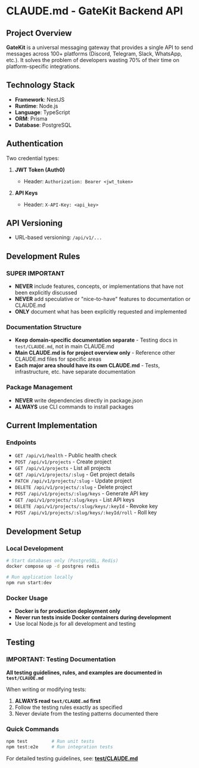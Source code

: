 # CLAUDE.md - GateKit Backend API

## Project Overview

**GateKit** is a universal messaging gateway that provides a single API to send messages across 100+ platforms (Discord, Telegram, Slack, WhatsApp, etc.). It solves the problem of developers wasting 70% of their time on platform-specific integrations.

## Technology Stack

- **Framework**: NestJS
- **Runtime**: Node.js
- **Language**: TypeScript
- **ORM**: Prisma
- **Database**: PostgreSQL

## Authentication

Two credential types:

1. **JWT Token (Auth0)**
   - Header: `Authorization: Bearer <jwt_token>`

2. **API Keys**
   - Header: `X-API-Key: <api_key>`

## API Versioning

- URL-based versioning: `/api/v1/...`

## Development Rules

### SUPER IMPORTANT
- **NEVER** include features, concepts, or implementations that have not been explicitly discussed
- **NEVER** add speculative or "nice-to-have" features to documentation or CLAUDE.md
- **ONLY** document what has been explicitly requested and implemented

### Documentation Structure
- **Keep domain-specific documentation separate** - Testing docs in `test/CLAUDE.md`, not in main CLAUDE.md
- **Main CLAUDE.md is for project overview only** - Reference other CLAUDE.md files for specific areas
- **Each major area should have its own CLAUDE.md** - Tests, infrastructure, etc. have separate documentation

### Package Management
- **NEVER** write dependencies directly in package.json
- **ALWAYS** use CLI commands to install packages

## Current Implementation

### Endpoints
- `GET /api/v1/health` - Public health check
- `POST /api/v1/projects` - Create project
- `GET /api/v1/projects` - List all projects
- `GET /api/v1/projects/:slug` - Get project details
- `PATCH /api/v1/projects/:slug` - Update project
- `DELETE /api/v1/projects/:slug` - Delete project
- `POST /api/v1/projects/:slug/keys` - Generate API key
- `GET /api/v1/projects/:slug/keys` - List API keys
- `DELETE /api/v1/projects/:slug/keys/:keyId` - Revoke key
- `POST /api/v1/projects/:slug/keys/:keyId/roll` - Roll key

## Development Setup

### Local Development
```bash
# Start databases only (PostgreSQL, Redis)
docker compose up -d postgres redis

# Run application locally
npm run start:dev
```

### Docker Usage
- **Docker is for production deployment only**
- **Never run tests inside Docker containers during development**
- Use local Node.js for all development and testing

## Testing

### IMPORTANT: Testing Documentation
**All testing guidelines, rules, and examples are documented in `test/CLAUDE.md`**

When writing or modifying tests:
1. **ALWAYS read `test/CLAUDE.md` first**
2. Follow the testing rules exactly as specified
3. Never deviate from the testing patterns documented there

### Quick Commands
```bash
npm test         # Run unit tests
npm test:e2e     # Run integration tests
```

For detailed testing guidelines, see: **[test/CLAUDE.md](test/CLAUDE.md)**